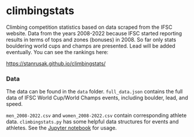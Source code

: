 # climbingstats
Climbing competition statistics based on data scraped from the IFSC website. Data from the years 2008-2022 because IFSC started reporting results in terms of tops and zones (bonuses) in 2008. So far only stats bouldering world cups and champs are presented. Lead will be added eventually. You can see the rankings here:

https://stanrusak.github.io/climbingstats/

### Data

The data can be found in the `data` folder. `full_data.json` contains the full data of IFSC World Cup/World Champs events, including boulder, lead, and speed.

`men_2008-2022.csv` and `women_2008-2022.csv` contain corresponding athlete data. `climbingstats.py` has some helpful data structures for events and athletes. See the [Jupyter notebook](https://github.com/stanrusak/climbingstats/blob/main/bouldering.ipynb) for usage. 
